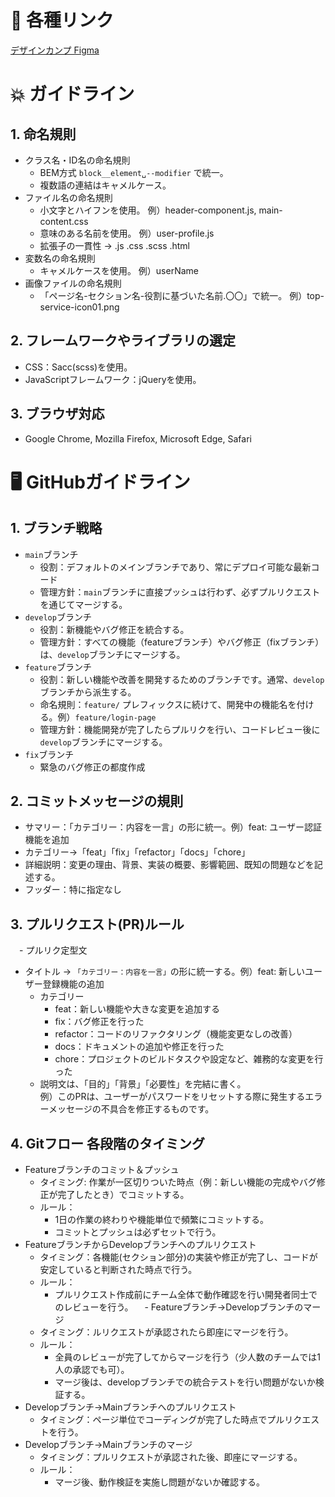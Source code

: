 # :link: 各種リンク　　
[デザインカンプ Figma](https://www.figma.com/design/HwgFUgW9H2nGqOmacHG4IW/%E6%9C%9D%E6%B4%BB%E3%82%B3%E3%83%9F%E3%83%A5%E3%83%8B%E3%83%86%E3%82%A3_Early-LOUNGE?node-id=2634-637&t=dOlAfHM2qlostRKN-1)

# :boom: ガイドライン
## 1. 命名規則
- クラス名・ID名の命名規則
   - BEM方式 ` block__element␣--modifier ` で統一。
   - 複数語の連結はキャメルケース。
- ファイル名の命名規則
   - 小文字とハイフンを使用。 例）header-component.js, main-content.css
   - 意味のある名前を使用。 例）user-profile.js
   - 拡張子の一貫性 → .js .css .scss .html
- 変数名の命名規則
   - キャメルケースを使用。 例）userName
- 画像ファイルの命名規則
   - 「ページ名-セクション名-役割に基づいた名前.〇〇」で統一。 例）top-service-icon01.png
## 2. フレームワークやライブラリの選定
   - CSS：Sacc(scss)を使用。
   - JavaScriptフレームワーク：jQueryを使用。
## 3. ブラウザ対応
   - Google Chrome, Mozilla Firefox, Microsoft Edge, Safari

# :desktop_computer: GitHubガイドライン
## 1. ブランチ戦略
- ` main `ブランチ
   - 役割：デフォルトのメインブランチであり、常にデプロイ可能な最新コード
   - 管理方針：` main `ブランチに直接プッシュは行わず、必ずプルリクエストを通じてマージする。
- ` develop `ブランチ
   - 役割：新機能やバグ修正を統合する。
   - 管理方針：すべての機能（featureブランチ）やバグ修正（fixブランチ）は、` develop `ブランチにマージする。
- ` feature `ブランチ
   - 役割：新しい機能や改善を開発するためのブランチです。通常、`develop`ブランチから派生する。
   - 命名規則：`feature/` プレフィックスに続けて、開発中の機能名を付ける。例）`feature/login-page`
   - 管理方針：機能開発が完了したらプルリクを行い、コードレビュー後に`develop`ブランチにマージする。
- ` fix `ブランチ
   - 緊急のバグ修正の都度作成
## 2. コミットメッセージの規則
- サマリー：「カテゴリー：内容を一言」の形に統一。例）feat: ユーザー認証機能を追加
- カテゴリー→「feat」「fix」「refactor」「docs」「chore」
- 詳細説明：変更の理由、背景、実装の概要、影響範囲、既知の問題などを記述する。
- フッダー：特に指定なし
## 3. プルリクエスト(PR)ルール
　- プルリク定型文
   - タイトル → ` 「カテゴリー：内容を一言」 `の形に統一する。例）feat: 新しいユーザー登録機能の追加
      - カテゴリー
           - feat：新しい機能や大きな変更を追加する
           - fix：バグ修正を行った
           - refactor：コードのリファクタリング（機能変更なしの改善）
           - docs：ドキュメントの追加や修正を行った
           - chore：プロジェクトのビルドタスクや設定など、雑務的な変更を行った
      - 説明文は、「目的」「背景」「必要性」を完結に書く。  
        例）このPRは、ユーザーがパスワードをリセットする際に発生するエラーメッセージの不具合を修正するものです。

## 4. Gitフロー 各段階のタイミング
- Featureブランチのコミット＆プッシュ
  - タイミング: 作業が一区切りついた時点（例：新しい機能の完成やバグ修正が完了したとき）でコミットする。
  - ルール：
      - 1日の作業の終わりや機能単位で頻繁にコミットする。
      - コミットとプッシュは必ずセットで行う。
- FeatureブランチからDevelopブランチへのプルリクエスト
   - タイミング：各機能(セクション部分)の実装や修正が完了し、コードが安定していると判断された時点で行う。
   - ルール：
      - プルリクエスト作成前にチーム全体で動作確認を行い開発者同士でのレビューを行う。
　- Featureブランチ→Developブランチのマージ
   - タイミング：ルリクエストが承認されたら即座にマージを行う。
   - ルール：
      - 全員のレビューが完了してからマージを行う（少人数のチームでは1人の承認でも可）。
      - マージ後は、developブランチでの統合テストを行い問題がないか検証する。
- Developブランチ→Mainブランチへのプルリクエスト
   - タイミング：ページ単位でコーディングが完了した時点でプルリクエストを行う。
- Developブランチ→Mainブランチのマージ
   - タイミング：プルリクエストが承認された後、即座にマージする。
   - ルール：
      - マージ後、動作検証を実施し問題がないか確認する。
